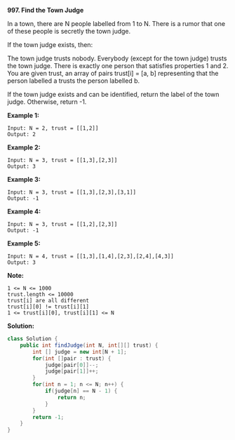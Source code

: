 **997. Find the Town Judge**

In a town, there are N people labelled from 1 to N.  There is a rumor that one of these people is secretly the town judge.

If the town judge exists, then:

The town judge trusts nobody.
Everybody (except for the town judge) trusts the town judge.
There is exactly one person that satisfies properties 1 and 2.
You are given trust, an array of pairs trust[i] = [a, b] representing that the person labelled a trusts the person labelled b.

If the town judge exists and can be identified, return the label of the town judge.  Otherwise, return -1.

**Example 1:**
```
Input: N = 2, trust = [[1,2]]
Output: 2
```
**Example 2:**
```
Input: N = 3, trust = [[1,3],[2,3]]
Output: 3
```
**Example 3:**
```
Input: N = 3, trust = [[1,3],[2,3],[3,1]]
Output: -1
```
**Example 4:**
```
Input: N = 3, trust = [[1,2],[2,3]]
Output: -1
```
**Example 5:**
```
Input: N = 4, trust = [[1,3],[1,4],[2,3],[2,4],[4,3]]
Output: 3
``` 

**Note:**
```
1 <= N <= 1000
trust.length <= 10000
trust[i] are all different
trust[i][0] != trust[i][1]
1 <= trust[i][0], trust[i][1] <= N
```
**Solution:**
```java
class Solution {
    public int findJudge(int N, int[][] trust) {
        int [] judge = new int[N + 1];
        for(int []pair : trust) {
            judge[pair[0]]--;
            judge[pair[1]]++;
        }
        for(int n = 1; n <= N; n++) {
            if(judge[n] == N - 1) {
                return n;
            }
        }
        return -1;
    }
}
```